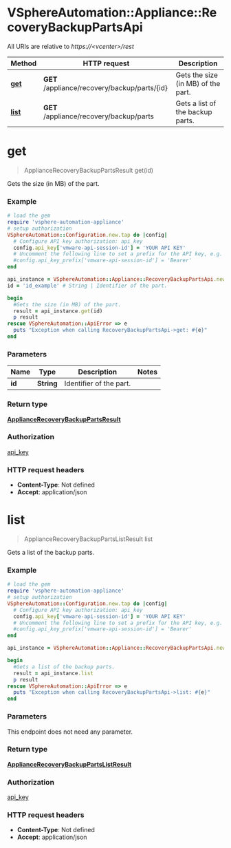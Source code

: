 # VSphereAutomation::Appliance::RecoveryBackupPartsApi

All URIs are relative to *https://&lt;vcenter&gt;/rest*

Method | HTTP request | Description
------------- | ------------- | -------------
[**get**](RecoveryBackupPartsApi.md#get) | **GET** /appliance/recovery/backup/parts/{id} | Gets the size (in MB) of the part.
[**list**](RecoveryBackupPartsApi.md#list) | **GET** /appliance/recovery/backup/parts | Gets a list of the backup parts.


# **get**
> ApplianceRecoveryBackupPartsResult get(id)

Gets the size (in MB) of the part.

### Example
```ruby
# load the gem
require 'vsphere-automation-appliance'
# setup authorization
VSphereAutomation::Configuration.new.tap do |config|
  # Configure API key authorization: api_key
  config.api_key['vmware-api-session-id'] = 'YOUR API KEY'
  # Uncomment the following line to set a prefix for the API key, e.g. 'Bearer' (defaults to nil)
  #config.api_key_prefix['vmware-api-session-id'] = 'Bearer'
end

api_instance = VSphereAutomation::Appliance::RecoveryBackupPartsApi.new
id = 'id_example' # String | Identifier of the part.

begin
  #Gets the size (in MB) of the part.
  result = api_instance.get(id)
  p result
rescue VSphereAutomation::ApiError => e
  puts "Exception when calling RecoveryBackupPartsApi->get: #{e}"
end
```

### Parameters

Name | Type | Description  | Notes
------------- | ------------- | ------------- | -------------
 **id** | **String**| Identifier of the part. | 

### Return type

[**ApplianceRecoveryBackupPartsResult**](ApplianceRecoveryBackupPartsResult.md)

### Authorization

[api_key](../README.md#api_key)

### HTTP request headers

 - **Content-Type**: Not defined
 - **Accept**: application/json



# **list**
> ApplianceRecoveryBackupPartsListResult list

Gets a list of the backup parts.

### Example
```ruby
# load the gem
require 'vsphere-automation-appliance'
# setup authorization
VSphereAutomation::Configuration.new.tap do |config|
  # Configure API key authorization: api_key
  config.api_key['vmware-api-session-id'] = 'YOUR API KEY'
  # Uncomment the following line to set a prefix for the API key, e.g. 'Bearer' (defaults to nil)
  #config.api_key_prefix['vmware-api-session-id'] = 'Bearer'
end

api_instance = VSphereAutomation::Appliance::RecoveryBackupPartsApi.new

begin
  #Gets a list of the backup parts.
  result = api_instance.list
  p result
rescue VSphereAutomation::ApiError => e
  puts "Exception when calling RecoveryBackupPartsApi->list: #{e}"
end
```

### Parameters
This endpoint does not need any parameter.

### Return type

[**ApplianceRecoveryBackupPartsListResult**](ApplianceRecoveryBackupPartsListResult.md)

### Authorization

[api_key](../README.md#api_key)

### HTTP request headers

 - **Content-Type**: Not defined
 - **Accept**: application/json



